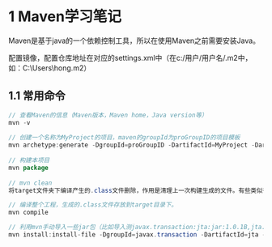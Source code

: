 # 1 Maven学习笔记

Maven是基于java的一个依赖控制工具，所以在使用Maven之前需要安装Java。

配置镜像，配置仓库地址在对应的settings.xml中（在c:/用户/用户名/.m2中，如：C:\Users\hong\.m2）

## 1.1 常用命令

```java
// 查看Maven的信息（Maven版本，Maven home，Java version等）
mvn -v 
    
// 创建一个名称为MyProject的项目，maven的groupId为proGroupID的项目模板
mvn archetype:generate -DgroupId=proGroupID -DartifactId=MyProject -DarchetypeArtifactId=maven-archetype-quickstart -DinteractiveMode=false
    
// 构建本项目
mvn package
    
// mvn clean
将target文件夹下编译产生的.class文件删除，作用是清理上一次构建生成的文件。有些类似于Myeclipse中Project — clean菜单。

// 编译整个工程，生成的.class文件存放到target目录下。
mvn compile

// 利用mvn手动导入一些jar包（比如导入测javax.transaction:jta:jar:1.0.1B,jta.jar）
mvn install:install-file -DgroupId=javax.transaction -DartifactId=jta -Dversion=1.0.1B -Dpackaging=jar -Dfile=C:/jta.jar


    
```

